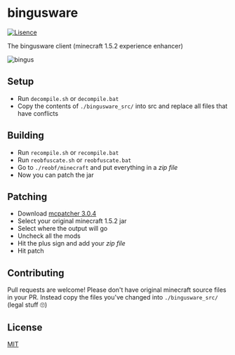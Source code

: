 # bingusware

[![Lisence](https://img.shields.io/badge/lisence-MIT-brightgreen.svg)](https://github.com/bigratenthusiast/chungusware/blob/main/LICENSE)

The bingusware client (minecraft 1.5.2 experience enhancer)

![bingus](https://user-images.githubusercontent.com/77901819/130656268-294ca15e-ed71-4ca3-9131-23e250e4b866.gif)


## Setup
- Run `decompile.sh` or `decompile.bat`
- Copy the contents of `./bingusware_src/` into src and replace all files that have conflicts

## Building
- Run `recompile.sh` or `recompile.bat`
- Run `reobfuscate.sh` or `reobfuscate.bat`
- Go to `./reobf/minecraft` and put everything in a *zip file*
- Now you can patch the jar

## Patching
- Download [mcpatcher 3.0.4](https://bitbucket.org/prupe/mcpatcher/downloads/mcpatcher-3.0.4_02.jar)
- Select your original minecraft 1.5.2 jar
- Select where the output will go
- Uncheck all the mods
- Hit the plus sign and add your *zip file*
- Hit patch


## Contributing
Pull requests are welcome! Please don't have original minecraft source files in your PR. Instead copy the files you've changed into `./bingusware_src/` (legal stuff 🙄)

## License
[MIT](https://choosealicense.com/licenses/mit/)

